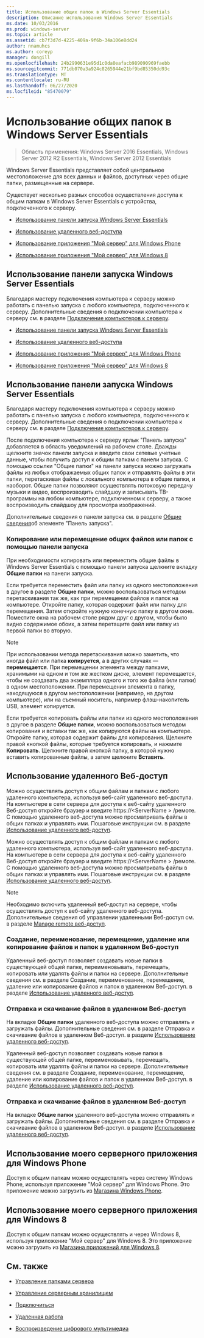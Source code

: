```yaml
---
title: Использование общих папок в Windows Server Essentials
description: Описание использования Windows Server Essentials
ms.date: 10/03/2016
ms.prod: windows-server
ms.topic: article
ms.assetid: cb7f3d7d-4225-409a-9f6b-34a106e8dd24
author: nnamuhcs
ms.author: coreyp
manager: dongill
ms.openlocfilehash: 24b2990631e95d1c0da0eafacb989090969faebb
ms.sourcegitcommit: 771db070a3a924c8265944e21bf9bd85350dd93c
ms.translationtype: MT
ms.contentlocale: ru-RU
ms.lasthandoff: 06/27/2020
ms.locfileid: "85470079"
---
```

# <a name="use-shared-folders-in-windows-server-essentials"></a>Использование общих папок в Windows Server Essentials

>Область применения: Windows Server 2016 Essentials, Windows Server 2012 R2 Essentials, Windows Server 2012 Essentials

 Windows Server Essentials представляет собой центральное местоположение для всех данных и файлов, доступных через общие папки, размещенные на сервере.

 Существует несколько разных способов осуществления доступа к общим папкам в Windows Server Essentials с устройства, подключенного к серверу.


-   [Использование панели запуска Windows Server Essentials](Use-Shared-Folders-in-Windows-Server-Essentials.md#BKMK_UsingLaunchpad)

-   [Использование удаленного веб-доступа](Use-Shared-Folders-in-Windows-Server-Essentials.md#BKMK_UsingRWA)

-   [Использование приложения "Мой сервер" для Windows Phone](Use-Shared-Folders-in-Windows-Server-Essentials.md#BKMK_Phone)

-   [Использование приложения "Мой сервер" для Windows 8](Use-Shared-Folders-in-Windows-Server-Essentials.md#BKMK_App)

##  <a name="using-the-windows-server-essentials-launchpad"></a><a name="BKMK_UsingLaunchpad"></a>Использование панели запуска Windows Server Essentials
 Благодаря мастеру подключения компьютера к серверу можно работать с панелью запуска с любого компьютера, подключенного к серверу. Дополнительные сведения о подключении компьютера к серверу см. в разделе [Подключение компьютеров к серверу](Get-Connected-in-Windows-Server-Essentials.md#BKMK_9).

-   [Использование панели запуска Windows Server Essentials](../use/Use-Shared-Folders-in-Windows-Server-Essentials.md#BKMK_UsingLaunchpad)

-   [Использование удаленного веб-доступа](../use/Use-Shared-Folders-in-Windows-Server-Essentials.md#BKMK_UsingRWA)

-   [Использование приложения "Мой сервер" для Windows Phone](../use/Use-Shared-Folders-in-Windows-Server-Essentials.md#BKMK_Phone)

-   [Использование приложения "Мой сервер" для Windows 8](../use/Use-Shared-Folders-in-Windows-Server-Essentials.md#BKMK_App)

##  <a name="using-the-windows-server-essentials-launchpad"></a><a name="BKMK_UsingLaunchpad"></a>Использование панели запуска Windows Server Essentials
 Благодаря мастеру подключения компьютера к серверу можно работать с панелью запуска с любого компьютера, подключенного к серверу. Дополнительные сведения о подключении компьютера к серверу см. в разделе [Подключение компьютеров к серверу](../use/Get-Connected-in-Windows-Server-Essentials.md#BKMK_9).


 После подключения компьютера к серверу ярлык "Панель запуска" добавляется в область уведомлений на рабочем столе. Дважды щелкните значок панели запуска и введите свои сетевые учетные данные, чтобы получить доступ к общим папкам с панели запуска. С помощью ссылки "Общие папки" на панели запуска можно загружать файлы из любых отображаемых общих папок и отправлять файлы в эти папки, перетаскивая файлы с локального компьютера в общие папки, и наоборот. Общие папки позволяют осуществлять потоковую передачу музыки и видео, воспроизводить слайдшоу и записывать ТВ-программы на любом компьютере, подключенном к серверу, а также воспроизводить слайдшоу для просмотра изображений.

 Дополнительные сведения о панели запуска см. в разделе [Общие сведения](../manage/Overview-of-the-Launchpad-in-Windows-Server-Essentials.md)об элементе "Панель запуска".

###  <a name="copy-or-move-shared-files-or-folders-using-the-launchpad"></a><a name="BKMK_Launchpad"></a>Копирование или перемещение общих файлов или папок с помощью панели запуска
 При необходимости копировать или переместить общие файлы в Windows Server Essentials с помощью панели запуска щелкните вкладку **Общие папки** на панели запуска.

 Если требуется переместить файл или папку из одного местоположения в другое в разделе **Общие папки**, можно воспользоваться методом перетаскивания так же, как при перемещении файлов и папок на компьютере. Откройте папку, которая содержит файл или папку для перемещения. Затем откройте нужную конечную папку в другом окне. Поместите окна на рабочем столе рядом друг с другом, чтобы было видно содержимое обоих, а затем перетащите файл или папку из первой папки во вторую.

> [!NOTE]
>  При использовании метода перетаскивания можно заметить, что иногда файл или папка **копируется**, а в других случаях — **перемещается**. При перемещении элемента между папками, хранимыми на одном и том же жестком диске, элемент перемещается, чтобы не создавать два экземпляра одного и того же файла (или папки) в одном местоположении. При перемещении элемента в папку, находящуюся в другом местоположении (например, на другом компьютере), или на съемный носитель, например флэш-накопитель USB, элемент копируется.

 Если требуется копировать файлы или папки из одного местоположения в другое в разделе **Общие папки**, можно воспользоваться методом копирования и вставки так же, как копируются файлы на компьютере. Откройте папку, которая содержит файлы для копирования. Щелкните правой кнопкой файлы, которые требуется копировать, и нажмите **Копировать**. Щелкните правой кнопкой папку, в которой нужно вставить копированные файлы, а затем щелкните **Вставить**.

##  <a name="using-remote-web-access"></a><a name="BKMK_UsingRWA"></a>Использование удаленного Веб-доступ

 Можно осуществлять доступ к общим файлам и папкам с любого удаленного компьютера, используя веб-сайт удаленного веб-доступа. На компьютере в сети сервера для доступа к веб-сайту удаленного Веб-доступ откройте браузер и введите https://<ServerName \> /ремоте. С помощью удаленного веб-доступа можно просматривать файлы в общих папках и управлять ими. Пошаговые инструкции см. в разделе [Использование удаленного веб-доступ](Use-Remote-Web-Access-in-Windows-Server-Essentials.md).

 Можно осуществлять доступ к общим файлам и папкам с любого удаленного компьютера, используя веб-сайт удаленного веб-доступа. На компьютере в сети сервера для доступа к веб-сайту удаленного Веб-доступ откройте браузер и введите https://<ServerName \> /ремоте. С помощью удаленного веб-доступа можно просматривать файлы в общих папках и управлять ими. Пошаговые инструкции см. в разделе [Использование удаленного веб-доступ](../use/Use-Remote-Web-Access-in-Windows-Server-Essentials.md).


> [!NOTE]
>  Необходимо включить удаленный веб-доступ на сервере, чтобы осуществлять доступ к веб-сайту удаленного веб-доступа. Дополнительные сведения об управлении удаленными Веб-доступ см. в разделе [Manage remote веб-доступ](../manage/Manage-Remote-Web-Access-in-Windows-Server-Essentials.md).

###  <a name="create-rename-move-delete-or-copy-files-and-folders-in-remote-web-access"></a><a name="BKMK_2"></a>Создание, переименование, перемещение, удаление или копирование файлов и папок в удаленном Веб-доступ

 Удаленный веб-доступ позволяет создавать новые папки в существующей общей папке, переименовывать, перемещать, копировать или удалять файлы и папки на сервере. Дополнительные сведения см. в разделе Создание, переименование, перемещение, удаление или копирование файлов и папок в удаленном Веб-доступ. в разделе [Использование удаленного веб-доступ](Use-Remote-Web-Access-in-Windows-Server-Essentials.md).

###  <a name="upload-and-download-files-in-remote-web-access"></a><a name="BKMK_3"></a>Отправка и скачивание файлов в удаленном Веб-доступ
 На вкладке **Общие папки** удаленного веб-доступа можно отправлять и загружать файлы. Дополнительные сведения см. в разделе Отправка и скачивание файлов в удаленном Веб-доступ. в разделе [Использование удаленного веб-доступ](Use-Remote-Web-Access-in-Windows-Server-Essentials.md).

 Удаленный веб-доступ позволяет создавать новые папки в существующей общей папке, переименовывать, перемещать, копировать или удалять файлы и папки на сервере. Дополнительные сведения см. в разделе Создание, переименование, перемещение, удаление или копирование файлов и папок в удаленном Веб-доступ. в разделе [Использование удаленного веб-доступ](../use/Use-Remote-Web-Access-in-Windows-Server-Essentials.md).

###  <a name="upload-and-download-files-in-remote-web-access"></a><a name="BKMK_3"></a>Отправка и скачивание файлов в удаленном Веб-доступ
 На вкладке **Общие папки** удаленного веб-доступа можно отправлять и загружать файлы. Дополнительные сведения см. в разделе Отправка и скачивание файлов в удаленном Веб-доступ. в разделе [Использование удаленного веб-доступ](../use/Use-Remote-Web-Access-in-Windows-Server-Essentials.md).


##  <a name="using-my-server-app-for-windows-phone"></a><a name="BKMK_Phone"></a>Использование моего серверного приложения для Windows Phone
 Доступ к общим папкам можно осуществлять через систему Windows Phone, используя приложение "Мой сервер" для Windows Phone. Это приложение можно загрузить из [Магазина Windows Phone](http://www.windowsphone.com/apps/6c2f98d5-6fcf-4e1d-b8b1-cde62ea1a94a).

##  <a name="using-my-server-app-for-windows-8"></a><a name="BKMK_App"></a>Использование моего серверного приложения для Windows 8
 Доступ к общим папкам можно осуществлять и через Windows 8, используя приложение "Мой сервер" для Windows 8. Это приложение можно загрузить из [Магазина приложений для Windows 8](https://windows.microsoft.com/windows-8/apps).

## <a name="see-also"></a>См. также

-   [Управление папками сервера](../manage/Manage-Server-Folders-in-Windows-Server-Essentials.md)

-   [Управление серверным хранилищем](../manage/Manage-Server-Storage-in-Windows-Server-Essentials.md)

-   [Подключиться](Get-Connected-in-Windows-Server-Essentials.md)

-   [Удаленная работа](Work-Remotely-in-Windows-Server-Essentials.md)

-   [Воспроизведение цифрового мультимедиа](Play-Digital-Media-in-Windows-Server-Essentials.md)

